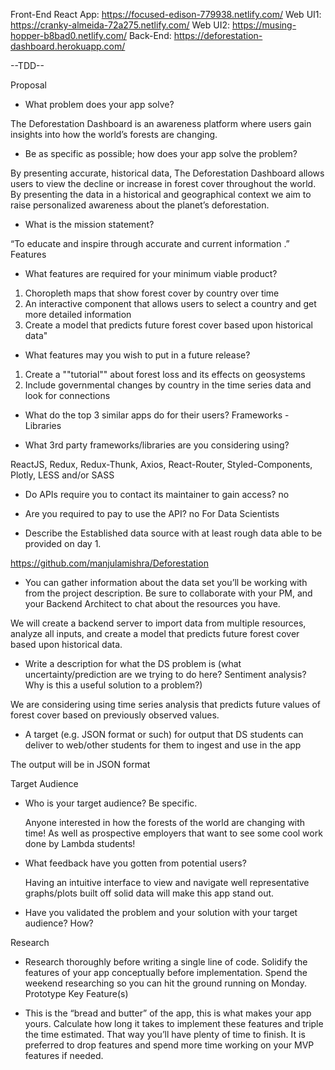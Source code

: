 Front-End React App: https://focused-edison-779938.netlify.com/
Web UI1: https://cranky-almeida-72a275.netlify.com/
Web UI2: https://musing-hopper-b8bad0.netlify.com/
Back-End: https://deforestation-dashboard.herokuapp.com/

--TDD--

Proposal

- What problem does your app solve?

The Deforestation Dashboard is an awareness platform where users gain insights into how the world’s forests are changing.
	
- Be as specific as possible; how does your app solve the problem?

By presenting accurate, historical data, The Deforestation Dashboard allows users to view the decline or increase in forest cover throughout the world. By presenting the data in a historical and geographical context we aim to raise personalized awareness about the planet’s deforestation.

- What is the mission statement?

“To educate and inspire through accurate and current information .”
Features

- What features are required for your minimum viable product?

1. Choropleth maps that show forest cover by country over time
2. An interactive component that allows users to select a country and get more detailed information
3. Create a model that predicts future forest cover based upon historical data"
	
- What features may you wish to put in a future release?

1. Create a ""tutorial"" about forest loss and its effects on geosystems
2. Include governmental changes by country in the time series data and look for connections

- What do the top 3 similar apps do for their users?
Frameworks - Libraries

- What 3rd party frameworks/libraries are you considering using?

ReactJS, Redux, Redux-Thunk, Axios, React-Router, Styled-Components, Plotly, LESS and/or SASS

- Do APIs require you to contact its maintainer to gain access?  no
- Are you required to pay to use the API?  no
For Data Scientists


- Describe the Established data source with at least rough data able to be provided on day 1. 

https://github.com/manjulamishra/Deforestation

- You can gather information about the data set you’ll be working with from the project description. Be sure to collaborate with your PM, and your Backend Architect to chat about the resources you have.

We will create a backend server to import data from multiple resources, analyze all inputs, and create a model that predicts future forest cover based upon historical data.

- Write a description for what the DS problem is (what uncertainty/prediction are we trying to do here? Sentiment analysis? Why is this a useful solution to a problem?)

We are considering using time series analysis that predicts future values of forest cover based on previously observed values.

- A target (e.g. JSON format or such) for output that DS students can deliver to web/other students for them to ingest and use in the app

The output will be in JSON format

Target Audience

- Who is your target audience? Be specific.

	Anyone interested in how the forests of the world are changing with time!  As well as prospective employers that want to see some cool work done by Lambda students!

- What feedback have you gotten from potential users?

	Having an intuitive interface to view and navigate well representative graphs/plots built off solid data will make this app stand out.

- Have you validated the problem and your solution with your target audience? How?

Research

- Research thoroughly before writing a single line of code. Solidify the features of your app conceptually before implementation. Spend the weekend researching so you can hit the ground running on Monday.
Prototype Key Feature(s)

- This is the “bread and butter” of the app, this is what makes your app yours. Calculate how long it takes to implement these features and triple the time estimated. That way you’ll have plenty of time to finish. It is preferred to drop features and spend more time working on your MVP features if needed.

